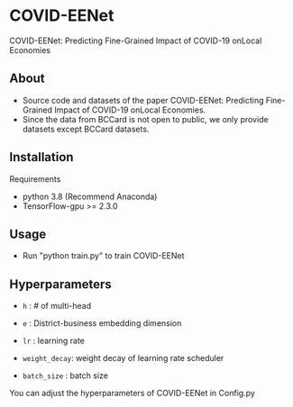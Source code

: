 # COVID-EENet
COVID-EENet: Predicting Fine-Grained Impact of COVID-19 onLocal Economies

## About
- Source code and datasets of the paper COVID-EENet: Predicting Fine-Grained Impact of COVID-19 onLocal Economies.
- Since the data from BCCard is not open to public, we only provide datasets except BCCard datasets.

## Installation
Requirements

- python 3.8 (Recommend Anaconda)
- TensorFlow-gpu >= 2.3.0

## Usage
- Run "python train.py" to train COVID-EENet

## Hyperparameters
- `h` : # of multi-head
- `e` : District-business embedding dimension 

- `lr` : learning rate 
- `weight_decay`: weight decay of learning rate scheduler
- `batch_size` : batch size 

You can adjust the hyperparameters of COVID-EENet in Config.py


